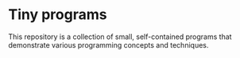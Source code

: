 # Tiny programs 

This repository is a collection of small, self-contained programs that demonstrate various programming concepts and techniques.
